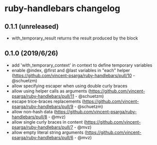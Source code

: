 ruby-handlebars changelog
=========================

0.1.1 (unreleased)
------------------

 - with_temporary_result returns the result produced by the block

0.1.0 (2019/6/26)
-----------------

 - add 'with_temporary_context' in context to define temporary variables
 - enable @index, @first and @last variables in "each" helper (https://github.com/vincent-psarga/ruby-handlebars/pull/10 - @schuetzm)
 - allow specifying escaper when using double curly braces
 - allow using helper calls as arguments (https://github.com/vincent-psarga/ruby-handlebars/pull/11 - @schuetzm)
 - escape trice-braces replacements (https://github.com/vincent-psarga/ruby-handlebars/pull/9 - @schuetzm)
 - allow non-hash data (https://github.com/vincent-psarga/ruby-handlebars/pull/8 - @mvz)
 - allow single curly braces in content (https://github.com/vincent-psarga/ruby-handlebars/pull/7 - @mvz)
 - allow empty literal string arguments (https://github.com/vincent-psarga/ruby-handlebars/pull/6 - @mvz)